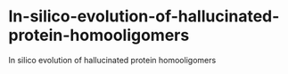 # In-silico-evolution-of-hallucinated-protein-homooligomers
In silico evolution of hallucinated protein homooligomers

